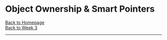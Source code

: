 # Object Ownership & Smart Pointers

[Back to Homepage](../index.md)<br>
[Back to Week 3](../w3.md)

---
